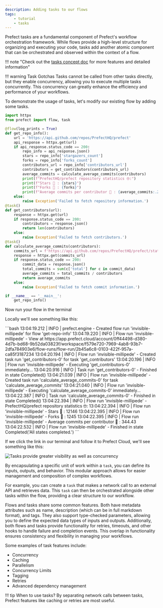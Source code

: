 ```yaml
---
description: Adding tasks to our flows
tags:
    - tutorial
    - tasks
---
```


Prefect tasks are a fundamental component of Prefect's workflow orchestration framework. While flows provide a high-level structure for organizing and executing your code, tasks add another atomic component that can be orchestrated and observed within the context of a flow. 

!!! note "Check out the [tasks concept doc](/docs/concepts/tasks.md) for more features and detailed information"

!!! warning Task Gotchas 
    Tasks cannot be called from other tasks directly, but they enable concurrency, allowing you to execute multiple tasks concurrently. This concurrency can greatly enhance the efficiency and performance of your workflows.

To demonstrate the usage of tasks, let's modify our existing flow by adding some tasks. 

```python
import httpx
from prefect import flow, task

@flow(log_prints = True)
def get_repo_info():
    url = 'https://api.github.com/repos/PrefectHQ/prefect'
    api_response = httpx.get(url)
    if api_response.status_code == 200:
        repo_info = api_response.json()
        stars = repo_info['stargazers_count']
        forks = repo_info['forks_count']
        contributors_url = repo_info['contributors_url']
        contributors = get_contributors(contributors_url)
        average_commits = calculate_average_commits(contributors)
        print(f"PrefectHQ/prefect repository statistics 🤓:")
        print(f"Stars 🌠 : {stars}")
        print(f"Forks 🍴 : {forks}")
        print(f"Average commits per contributor 💌 : {average_commits:.2f}")
    else:
        raise Exception('Failed to fetch repository information.')
@task()
def get_contributors(url):
    response = httpx.get(url)
    if response.status_code == 200:
        contributors = response.json()
        return len(contributors)
    else:
        raise Exception('Failed to fetch contributors.')
@task()
def calculate_average_commits(contributors):
    commits_url = f'https://api.github.com/repos/PrefectHQ/prefect/stats/contributors'
    response = httpx.get(commits_url)
    if response.status_code == 200:
        commit_data = response.json()
        total_commits = sum(c['total'] for c in commit_data)
        average_commits = total_commits / contributors
        return average_commits
    else:
        raise Exception('Failed to fetch commit information.')

if __name__ == '__main__':
    get_repo_info()
```

Now run your flow in the terminal

Locally we'll see something like this: 
<div class="terminal">
```bash
13:04:19.212 | INFO    | prefect.engine - Created flow run 'invisible-millipede' for flow 'get-repo-info'
13:04:19.220 | INFO    | Flow run 'invisible-millipede' - View at https://app.prefect.cloud/account/0ff44498-d380-4d7b-bd68-9b52da03823f/workspace/f579e720-7969-4ab8-93b7-2dfa784903e6/flow-runs/flow-run/2b45a6c8-0103-422f-957a-ca85f3187234
13:04:20.194 | INFO    | Flow run 'invisible-millipede' - Created task run 'get_contributors-0' for task 'get_contributors'
13:04:20.196 | INFO    | Flow run 'invisible-millipede' - Executing 'get_contributors-0' immediately...
13:04:20.916 | INFO    | Task run 'get_contributors-0' - Finished in state Completed()
13:04:21.039 | INFO    | Flow run 'invisible-millipede' - Created task run 'calculate_average_commits-0' for task 'calculate_average_commits'
13:04:21.040 | INFO    | Flow run 'invisible-millipede' - Executing 'calculate_average_commits-0' immediately...
13:04:22.387 | INFO    | Task run 'calculate_average_commits-0' - Finished in state Completed()
13:04:22.394 | INFO    | Flow run 'invisible-millipede' - PrefectHQ/prefect repository statistics 🤓:
13:04:22.394 | INFO    | Flow run 'invisible-millipede' - Stars 🌠 : 12146
13:04:22.395 | INFO    | Flow run 'invisible-millipede' - Forks 🍴 : 1245
13:04:22.395 | INFO    | Flow run 'invisible-millipede' - Average commits per contributor 💌 : 344.43
13:04:22.532 | INFO    | Flow run 'invisible-millipede' - Finished in state Completed('All states completed.')
```
</div>

If we click the link in our terminal and follow it to Prefect Cloud, we'll see something like this:

![Tasks provide greater visibility as well as concurrency](/img/tutorial/cloud-flow-run.png)

By encapsulating a specific unit of work within a `task`, you can define its inputs, outputs, and behavior. This modular approach allows for easier management and composition of complex workflows.

For example, you can create a `task` that makes a network call to an external API and retrieves data. This `task` can then be orchestrated alongside other tasks within the flow, providing a clear structure to our workflow.

Flows and tasks share some common features. Both have metadata attributes such as name, description (which can be in full markdown format), and tags. They also support type-checked parameters, allowing you to define the expected data types of inputs and outputs. Additionally, both flows and tasks provide functionality for retries, timeouts, and other hooks to handle failure and completion events. This overlap in functionality ensures consistency and flexibility in managing your workflows.

Some examples of task features include:

- Concurrency
- Caching
- Parallelism
- Concurrency Limits
- Tagging
- Retries
- Advanced dependency management

!!! tip When to use tasks?
    By separating network calls between tasks, Prefect features like caching or retries are most useful.
